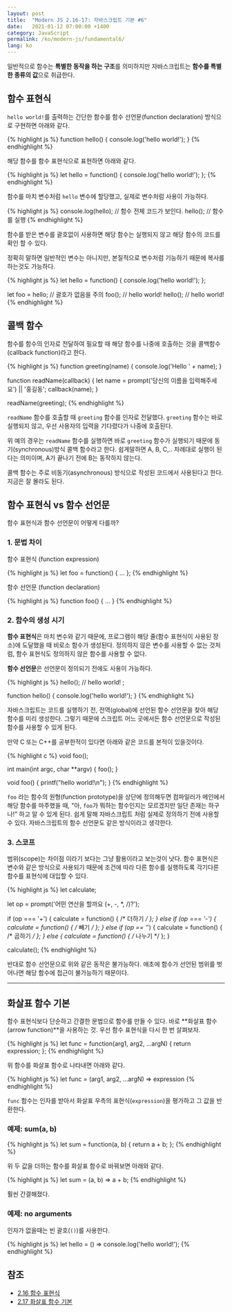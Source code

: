 ```yaml
---
layout: post
title:  "Modern JS 2.16-17: 자바스크립트 기본 #6"
date:   2021-01-12 07:00:00 +1400
category: JavaScript
permalink: /ko/modern-js/fundamental6/
lang: ko
---
```


일반적으로 함수는 **특별한 동작을 하는 구조**를 의미하지만 자바스크립트는 **함수를 특별한 종류의 값**으로 취급한다.

## 함수 표현식

`hello world!`를 출력하는 간단한 함수를 함수 선언문(function declaration) 방식으로 구현하면 아래와 같다.

{% highlight js %}
function hello() 
{
	console.log('hello world!');
}
{% endhighlight %}

해당 함수를 함수 표현식으로 표현하면 아래와 같다.

{% highlight js %}
let hello = function() 
{
	console.log('hello world!');
};
{% endhighlight %}

함수를 마치 변수처럼 `hello` 변수에 할당했고, 실제로 변수처럼 사용이 가능하다.

{% highlight js %}
console.log(hello);  // 함수 전체 코드가 보인다.
hello(); // 함수를 실행
{% endhighlight %}

함수를 받은 변수를 괄호없이 사용하면 해당 함수는 실행되지 않고 해당 함수의 코드를 확인 할 수 있다.

정확히 말하면 일반적인 변수는 아니지만, 본질적으로 변수처럼 기능하기 때문에 복사를 하는것도 가능하다.

{% highlight js %}
let hello = function() 
{
	console.log('hello world!');
};

let foo = hello; // 괄호가 없음을 주의
foo();   // hello world!
hello(); // hello world!
{% endhighlight %}

## 콜백 함수

함수를 함수의 인자로 전달하여 필요할 때 해당 함수를 나중에 호출하는 것을 콜백함수(callback function)라고 한다.

{% highlight js %}
function greeting(name) 
{
	console.log('Hello ' + name);
}

function readName(callback) 
{
	let name = prompt('당신의 이름을 입력해주세요') || '홍길동';
	callback(name);
}

readName(greeting);
{% endhighlight %}

`readName` 함수를 호출할 때 `greeting` 함수를 인자로 전달했다. `greeting` 함수는 바로 실행되지 않고, 우선 사용자의 입력을 기다렸다가 나중에 호출된다. 

위 예의 경우는 `readName` 함수를 실행하면 바로 `greeting` 함수가 실행되기 때문에 동기(synchronous)방식 콜백 함수라고 한다. 쉽게말하면 A, B, C,.. 차례대로 실행이 된다는 의미이며, A가 끝나기 전에 B는 동작하지 않는다.

콜백 함수는 주로 비동기(asynchronous) 방식으로 작성된 코드에서 사용된다고 한다. 지금은 잘 몰라도 된다. 

## 함수 표현식 vs 함수 선언문

함수 표현식과 함수 선언문이 어떻게 다를까?

### 1. 문법 차이

함수 표현식 (function expression)

{% highlight js %}
let foo = function() { ... };
{% endhighlight %}

함수 선언문 (function declaration)

{% highlight js %}
function foo() { ... }
{% endhighlight %}

### 2. 함수의 생성 시기

**함수 표현식**은 마치 변수와 같기 때문에, 프로그램이 해당 줄(함수 표현식이 사용된 장소)에 도달했을 때 비로소 함수가 생성된다. 정의하지 않은 변수를 사용할 수 없는 것처럼, 함수 표현식도 정의하지 않은 함수를 사용할 수 없다.

**함수 선언문**은 선언문이 정의되기 전에도 사용이 가능하다.

{% highlight js %}
hello(); // hello world! ;

function hello() 
{
	console.log('hello world!');
}
{% endhighlight %}

자바스크립트는 코드를 실행하기 전, 전역(global)에 선언된 함수 선언문을 찾아 해당 함수를 미리 생성한다. 그렇기 때문에 스크립트 어느 곳에서든 함수 선언문으로 작성된 함수를 사용할 수 있게 된다.

만약 C 또는 C++를 공부한적이 있다면 아래와 같은 코드를 본적이 있을것이다. 

{% highlight c %}
void foo();

int main(int argc, char **argv) 
{
	foo();
}

void foo() 
{
	printf("hello world!\n");
}
{% endhighlight %}

`foo` 라는 함수의 원형(function prototype)을 상단에 정의해두면 컴파일러가 메인에서 해당 함수를 마주했을 때,  "아, `foo`가 뭐하는 함수인지는 모르겠지만 일단 존재는 하구나!" 하고 알 수 있게 된다. 쉽게 말해 자바스크립트 처럼 실제로 정의하기 전에 사용할 수 있다. 자바스크립트의 함수 선언문도 같은 방식이라고 생각한다. 

### 3. 스코프

범위(scope)는 차이점 이라기 보다는 그냥 활용이라고 보는것이 낫다. 함수 표현식은 변수와 같은 방식으로 사용되기 때문에 조건에 따라 다른 함수를 실행하도록 각기다른 함수를 표현식에 대입할 수 있다.

{% highlight js %}
let calculate;

let op = prompt('어떤 연산을 할까요 (+, -, *, /)?');

if (op === '+') 
{
	calculate = function() { /* 더하기 */ };
}
else if (op === '-')
{
	calculate = function() { /* 빼기 */ };
}
else if (op == '*')
{
	calculate = function() { /* 곱하기 */ };
}
else
{
	calculate = function() { /* 나누기 */ };
}

calculate();
{% endhighlight %}

반대로 함수 선언문으로 위와 같은 동작은 불가능하다. 애초에 함수가 선언된 범위를 벗어나면 해당 함수에 접근이 불가능하기 때문이다.

--- 

## 화살표 함수 기본

함수 표현식보다 단순하고 간결한 문법으로 함수를 만들 수 있다. 바로 **화살표 함수(arrow function)**을 사용하는 것.
우선 함수 표현식을 다시 한 번 살펴보자.

{% highlight js %}
let func = function(arg1, arg2, ...argN) {
	return expression;
};
{% endhighlight %}

위 함수를 화살표 함수로 나타내면 아래와 같다.

{% highlight js %}
let func = (arg1, arg2, ...argN) => expression
{% endhighlight %}

`func` 함수는 인자를 받아서 화살표 우측의 표현식(`expression`)을 평가하고 그 값을 반환한다.

### 예제: sum(a, b)

{% highlight js %}
let sum = function(a, b) {
	return a + b;
};
{% endhighlight %}

위 두 값을 더하는 함수를 화살표 함수로 바꿔보면 아래와 같다.

{% highlight js %}
let sum = (a, b) => a + b;
{% endhighlight %}

훨씬 간결해졌다.

### 예제: no arguments

인자가 없을때는 빈 괄호(`()`)를 사용한다.

{% highlight js %}
let hello = () => console.log('hello world!');
{% endhighlight %}

## 참조
- [2.16 함수 표현식](https://ko.javascript.info/function-expressions)
- [2.17 화살표 함수 기본](https://ko.javascript.info/arrow-functions-basics)